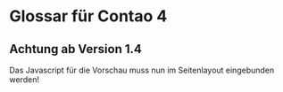 # Glossar für Contao 4

## Achtung ab Version 1.4

Das Javascript für die Vorschau muss nun im Seitenlayout eingebunden werden!
